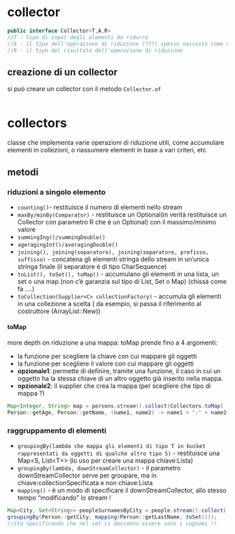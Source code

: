 # collector
```java
public interface Collector<T,A,R>
//T - tipo di input degli elementi da ridurre
//A - il tipo dell'operazione di riduzione (???) spesso nascosto come dettaglio implementativo
//R - il tipo del risultato dell'operazione di riduzione
```
## creazione di un collector
si può creare un collector con il metodo `Collector.of`
```java

```


# collectors
classe che implementa varie operazioni di riduzione utili, come accumulare elementi in collezioni, o riassumere elementi in base a vari criteri, etc
## metodi
### riduzioni a singolo elemento
- `counting()`- restituisce il numero di elementi nello stream 
- `maxBy/minBy(Comparator)` - restituisce un Optional(in verità restituisce un Collector con parametro R che è un Optional) con il massimo/minimo valore
- `summingIng()/summingDouble()`
- `ageragingInt()/averagingDouble()`
- `joining(), joining(separatore), joining(separatore, prefisso, suffisso)` - concatena gli elementi stringa dello stream in un’unica stringa finale (il separatore è di tipo CharSequence)
- `toList(), toSet(), toMap()` - accumulano gli elementi in una lista, un set o una map (non c’è garanzia sul tipo di List, Set o Map) (chissà come fa ….)
- `toCollection(Supplier<C> collectionFactory)` - accumula gli elementi in una collezione a scelta ( da esempio, si passa il riferimento al costruttore (ArrayList::New))
#### toMap
more depth on riduzione a una mappa:
toMap prende fino a 4 argomenti:
- la funzione per scegliere la chiave con cui mappare gli oggetti
- la funzione per scegliere il valore con cui mappare gli oggetti
- **opzionale1**: permette di definire, tramite una funzione, il caso in cui un oggetto ha la stessa chiave di un altro oggetto già inserito nella mappa.
- **opzionale2**: il supplier che crea la mappa (per scegliere che tipo di mappa ?)
```java
Map<Integer, String> map = persons.stream().collect(Collectors.toMap(
Person::getAge, Person::getName, (name1, name2) -> name1 + ";" + name2 ));
```

### raggruppamento di elementi
- `groupingBy(lambda che mappa gli elementi di tipo T in bucket rappresentati da oggetti di qualche altro tipo S)` - restituisce una Map\<S, List\<T>> (lo uso per creare una mappa chiave:Lista)
- `groupingBy(lambda, downStreamCollector)` - il parametro downStreamCollector serve per groupare, ma in chiave:collectionSpecificata e non chiave:Lista
- `mapping()` - è un modo di specificare il downStreamCollector, allo stesso tempo “modificando” lo stream !
```java
Map<City, Set<String>> peopleSurnamesByCity = people.stream().collect(
groupingBy(Person::getCity, mapping(Person::getLastName, toSet()));
//sto specificando che nel set ci dovranno essere sono i cognomi !!
```